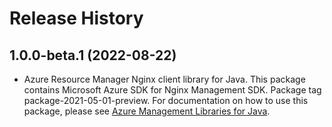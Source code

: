 # Release History

## 1.0.0-beta.1 (2022-08-22)

- Azure Resource Manager Nginx client library for Java. This package contains Microsoft Azure SDK for Nginx Management SDK.  Package tag package-2021-05-01-preview. For documentation on how to use this package, please see [Azure Management Libraries for Java](https://aka.ms/azsdk/java/mgmt).
